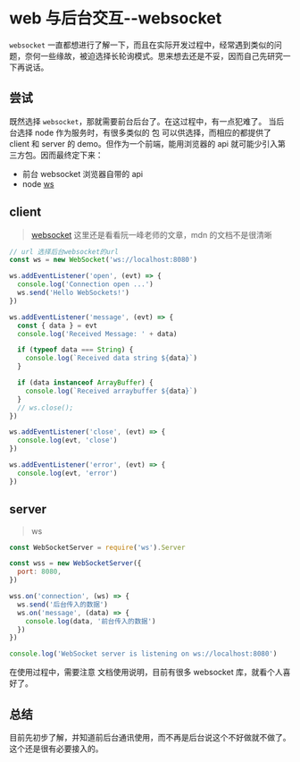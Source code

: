 # web 与后台交互--websocket

`websocket` 一直都想进行了解一下，而且在实际开发过程中，经常遇到类似的问题，奈何一些缘故，被迫选择长轮询模式。思来想去还是不妥，因而自己先研究一下再说话。

## 尝试

既然选择 `websocket`，那就需要前台后台了。在这过程中，有一点犯难了。
当后台选择 node 作为服务时，有很多类似的 包 可以供选择，而相应的都提供了 client 和 server 的 demo。但作为一个前端，能用浏览器的 api 就可能少引入第三方包。因而最终定下来：

- 前台 websocket 浏览器自带的 api
- node [ws](https://github.com/websockets/ws)

## client

> [websocket](https://www.ruanyifeng.com/blog/2017/05/websocket.html) 这里还是看看阮一峰老师的文章，mdn 的文档不是很清晰

```js
// url 选择后台websocket的url
const ws = new WebSocket('ws://localhost:8080')

ws.addEventListener('open', (evt) => {
  console.log('Connection open ...')
  ws.send('Hello WebSockets!')
})

ws.addEventListener('message', (evt) => {
  const { data } = evt
  console.log('Received Message: ' + data)

  if (typeof data === String) {
    console.log(`Received data string ${data}`)
  }

  if (data instanceof ArrayBuffer) {
    console.log(`Received arraybuffer ${data}`)
  }
  // ws.close();
})

ws.addEventListener('close', (evt) => {
  console.log(evt, 'close')
})

ws.addEventListener('error', (evt) => {
  console.log(evt, 'error')
})
```

## server

> ws

```js
const WebSocketServer = require('ws').Server

const wss = new WebSocketServer({
  port: 8080,
})

wss.on('connection', (ws) => {
  ws.send('后台传入的数据')
  ws.on('message', (data) => {
    console.log(data, '前台传入的数据')
  })
})

console.log('WebSocket server is listening on ws://localhost:8080')
```

在使用过程中，需要注意 文档使用说明，目前有很多 websocket 库，就看个人喜好了。

## 总结

目前先初步了解，并知道前后台通讯使用，而不再是后台说这个不好做就不做了。这个还是很有必要接入的。
